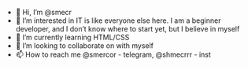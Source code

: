 - 👋 Hi, I’m @smecr
- 👀 I’m interested in IT is like everyone else here. I am a beginner developer, and I don’t know where to start yet, but I believe in myself
- 🌱 I’m currently learning HTML/CSS
- 💞️ I’m looking to collaborate on with myself
- 📫 How to reach me @smercor - telegram, @shmecrrr - inst

<!---
smecr/smecr is a ✨ special ✨ repository because its `README.md` (this file) appears on your GitHub profile.
You can click the Preview link to take a look at your changes.
--->
